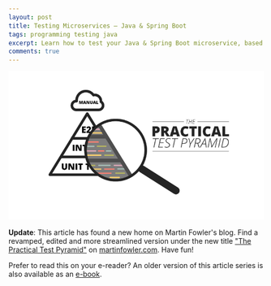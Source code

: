 ```yaml
---
layout: post
title: Testing Microservices — Java & Spring Boot
tags: programming testing java
excerpt: Learn how to test your Java & Spring Boot microservice, based on the "Testing Microservices" article
comments: true
---
```


[![Practical Test Pyramid](/assets/img/practicalPyramid.png)](https://martinfowler.com/articles/practical-test-pyramid.html)

**Update**: This article has found a new home on Martin Fowler's blog. Find a revamped, edited and more streamlined version under the new title ["The Practical Test Pyramid"](https://martinfowler.com/articles/practical-test-pyramid.html) on [martinfowler.com](https://martinfowler.com/articles/practical-test-pyramid.html). Have fun!

<div class="highlight">
  Prefer to read this on your e-reader? An older version of this article series is also available as an <a href="/blog/ebook-testing-microservices/">e-book</a>.
</div>
